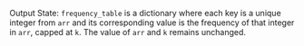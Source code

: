 Output State: `frequency_table` is a dictionary where each key is a unique integer from `arr` and its corresponding value is the frequency of that integer in `arr`, capped at `k`. The value of `arr` and `k` remains unchanged.